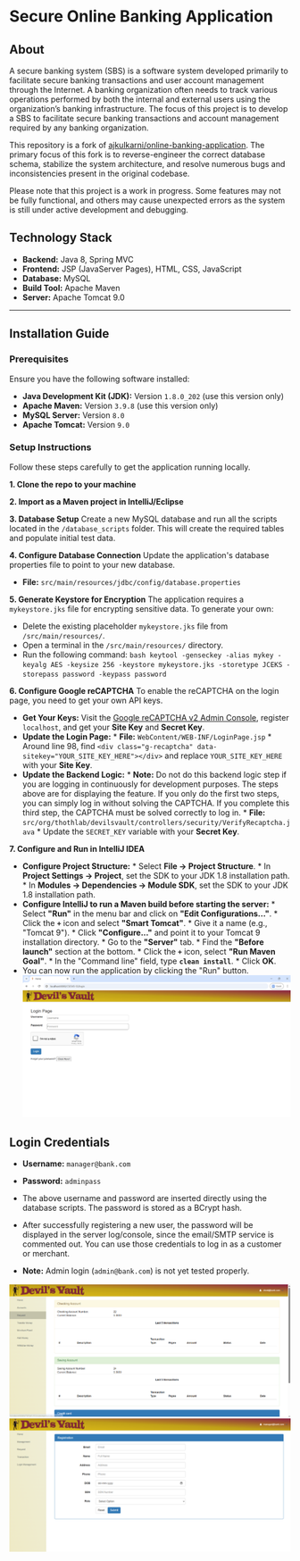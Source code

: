# Secure Online Banking Application

## About

A secure banking system (SBS) is a software system developed primarily to facilitate secure banking transactions and user account management through the Internet. A banking organization often needs to track various operations performed by both the internal and external users using the organization’s banking infrastructure. The focus of this project is to develop a SBS to facilitate secure banking transactions and account management required by any banking organization.

This repository is a fork of [ajkulkarni/online-banking-application](https://github.com/ajkulkarni/online-banking-application). The primary focus of this fork is to reverse-engineer the correct database schema, stabilize the system architecture, and resolve numerous bugs and inconsistencies present in the original codebase.

Please note that this project is a work in progress. Some features may not be fully functional, and others may cause unexpected errors as the system is still under active development and debugging.

## Technology Stack

*   **Backend:** Java 8, Spring MVC
*   **Frontend:** JSP (JavaServer Pages), HTML, CSS, JavaScript
*   **Database:** MySQL
*   **Build Tool:** Apache Maven
*   **Server:** Apache Tomcat 9.0

---

## Installation Guide

### Prerequisites

Ensure you have the following software installed:
*   **Java Development Kit (JDK):** Version `1.8.0_202` (use this version only)
*   **Apache Maven:** Version `3.9.8` (use this version only)
*   **MySQL Server:** Version `8.0`
*   **Apache Tomcat:** Version `9.0`

### Setup Instructions

Follow these steps carefully to get the application running locally.

**1. Clone the repo to your machine**

**2. Import as a Maven project in IntelliJ/Eclipse**

**3. Database Setup**
   Create a new MySQL database and run all the scripts located in the `/database_scripts` folder. This will create the required tables and populate initial test data.

**4. Configure Database Connection**
   Update the application's database properties file to point to your new database.
   *   **File:** `src/main/resources/jdbc/config/database.properties`

**5. Generate Keystore for Encryption**
   The application requires a `mykeystore.jks` file for encrypting sensitive data. To generate your own:
   *   Delete the existing placeholder `mykeystore.jks` file from `/src/main/resources/`.
   *   Open a terminal in the `/src/main/resources/` directory.
   *   Run the following command:
     ```bash
     keytool -genseckey -alias mykey -keyalg AES -keysize 256 -keystore mykeystore.jks -storetype JCEKS -storepass password -keypass password
     ```

**6.  Configure Google reCAPTCHA**
   To enable the reCAPTCHA on the login page, you need to get your own API keys.
   *   **Get Your Keys:** Visit the [Google reCAPTCHA v2 Admin Console](https://www.google.com/recaptcha/admin/create), register `localhost`, and get your **Site Key** and **Secret Key**.
   *   **Update the Login Page:**
     *   **File:** `WebContent/WEB-INF/LoginPage.jsp`
     *   Around line 98, find `<div class="g-recaptcha" data-sitekey="YOUR_SITE_KEY_HERE"></div>` and replace `YOUR_SITE_KEY_HERE` with your **Site Key**.
   *   **Update the Backend Logic:**
     *   **Note:** Do not do this backend logic step if you are logging in continuously for development purposes. The steps above are for displaying the feature. If you only do the first two steps, you can simply log in without solving the CAPTCHA. If you complete this third step, the CAPTCHA must be solved correctly to log in.
     *   **File:** `src/org/thothlab/devilsvault/controllers/security/VerifyRecaptcha.java`
     *   Update the `SECRET_KEY` variable with your **Secret Key**.

**7. Configure and Run in IntelliJ IDEA**
   *   **Configure Project Structure:**
     *   Select **File -> Project Structure**.
     *   In **Project Settings -> Project**, set the SDK to your JDK 1.8 installation path.
     *   In **Modules -> Dependencies -> Module SDK**, set the SDK to your JDK 1.8 installation path.
   *   **Configure IntelliJ to run a Maven build before starting the server:**
     *   Select **"Run"** in the menu bar and click on **"Edit Configurations..."**.
     *   Click the **`+`** icon and select **"Smart Tomcat"**.
     *   Give it a name (e.g., "Tomcat 9").
     *   Click **"Configure..."** and point it to your Tomcat 9 installation directory.
     *   Go to the **"Server"** tab.
     *   Find the **"Before launch"** section at the bottom.
     *   Click the **`+`** icon, select **"Run Maven Goal"**.
     *   In the "Command line" field, type **`clean install`**.
     *   Click **OK**.
   *   You can now run the application by clicking the "Run" button.
![screenshot](images/Screenshot%202025-07-29%20184804.png)



## Login Credentials

*   **Username:** `manager@bank.com`
*   **Password:** `adminpass`

*   The above username and password are inserted directly using the database scripts. The password is stored as a BCrypt hash.
*   After successfully registering a new user, the password will be displayed in the server log/console, since the email/SMTP service is commented out. You can use those credentials to log in as a customer or merchant.
*   **Note:** Admin login (`admin@bank.com`) is not yet tested properly.

![screenshot](images/Screenshot%202025-07-29%20185542.png)
![screenshot](images/Screenshot%202025-07-29%20184950.png)




